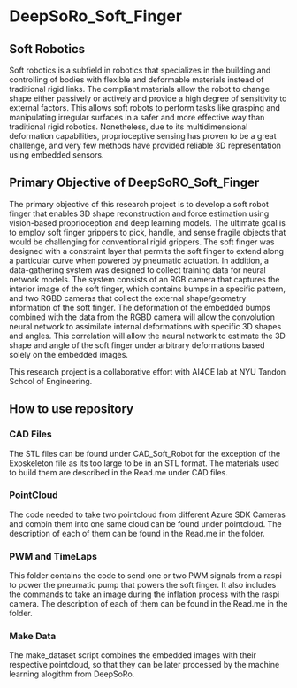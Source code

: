 # DeepSoRo_Soft_Finger

## Soft Robotics

Soft robotics is a subfield in robotics that specializes in the building and controlling of bodies with flexible and deformable materials instead of traditional rigid links. The compliant materials allow the robot to change shape either passively or actively and provide a high degree of sensitivity to external factors. This allows soft robots to perform tasks like grasping and manipulating irregular surfaces in a safer and more effective way than traditional rigid robotics. Nonetheless, due to its multidimensional deformation capabilities, proprioceptive sensing has proven to be a great challenge, and very few methods have provided reliable 3D representation using embedded sensors. 

## Primary Objective of DeepSoRO_Soft_Finger

The primary objective of this research project is to develop a soft robot finger that enables 3D shape reconstruction and force estimation using vision-based proprioception and deep learning models. The ultimate goal is to employ soft finger grippers to pick, handle, and sense fragile objects that would be challenging for conventional rigid grippers. The soft finger was designed with a constraint layer that permits the soft finger to extend along a particular curve when powered by pneumatic actuation. In addition, a data-gathering system was designed to collect training data for neural network models. The system consists of an RGB camera that captures the interior image of the soft finger, which contains bumps in a specific pattern, and two RGBD cameras that collect the external shape/geometry information of the soft finger. The deformation of the embedded bumps combined with the data from the RGBD camera will allow the convolution neural network to assimilate internal deformations with specific 3D shapes and angles. This correlation will allow the neural network to estimate the 3D shape and angle of the soft finger under arbitrary deformations based solely on the embedded images.

This research project is a collaborative effort with AI4CE lab at NYU Tandon School of Engineering. 

## How to use repository 

### CAD Files 
 
The STL files can be found under CAD_Soft_Robot for the exception of the Exoskeleton file as its too large to be in an STL format. The materials used to build them are described in the Read.me under CAD files. 

### PointCloud 

The code needed to take two pointcloud from different Azure SDK Cameras and combin them into one same cloud can be found under pointcloud. The description of each of them can be found in the Read.me in the folder. 

### PWM and TimeLaps 

This folder contains the code to send one or two PWM signals from a raspi to power the pneumatic pump that powers the soft finger. It also includes the commands to take an image during the inflation process with the raspi camera. The description of each of them can be found in the Read.me in the folder. 

### Make Data 

The make_dataset script combines the embedded images with their respective pointcloud, so that they can be later processed by the machine learning alogithm from DeepSoRo. 
